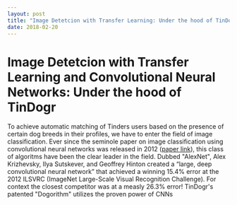 ```yaml
---
layout: post
title: "Image Detetcion with Transfer Learning: Under the hood of TinDogr"
date: 2018-02-20
---
```


# Image Detetcion with Transfer Learning and Convolutional Neural Networks: Under the hood of TinDogr

To achieve automatic matching of Tinders users based on the presence of certain dog breeds in their profiles, we have to enter the field of image classification.  Ever since the seminole paper on image classification using convolutional neural networks was released in 2012 ([paper link](https://papers.nips.cc/paper/4824-imagenet-classification-with-deep-convolutional-neural-networks.pdf)), this class of algoritms have been the clear leader in the field.  Dubbed "AlexNet", Alex Krizhevsky, Ilya Sutskever, and Geoffrey Hinton created a “large, deep convolutional neural network” that achieved a winning 15.4% error at the 2012 ILSVRC (ImageNet Large-Scale Visual Recognition Challenge).  For context the closest competitor was at a measly 26.3% error!  TinDogr's patented "Dogorithm" utilizes the proven power of CNNs

